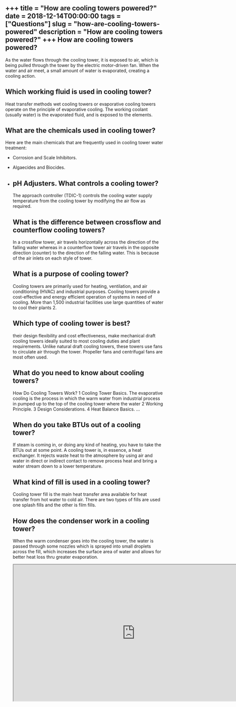 +++
title = "How are cooling towers powered?"
date = 2018-12-14T00:00:00
tags = ["Questions"]
slug = "how-are-cooling-towers-powered"
description = "How are cooling towers powered?"
+++
How are cooling towers powered?
-------------------------------

As the water flows through the cooling tower, it is exposed to air, which is being pulled through the tower by the electric motor-driven fan. When the water and air meet, a small amount of water is evaporated, creating a cooling action.

Which working fluid is used in cooling tower?
---------------------------------------------

Heat transfer methods wet cooling towers or evaporative cooling towers operate on the principle of evaporative cooling. The working coolant (usually water) is the evaporated fluid, and is exposed to the elements.

What are the chemicals used in cooling tower?
---------------------------------------------

Here are the main chemicals that are frequently used in cooling tower water treatment:

- Corrosion and Scale Inhibitors.
- Algaecides and Biocides.
- pH Adjusters. What controls a cooling tower?
    ------------------------------
    
    The approach controller (TDIC-1) controls the cooling water supply temperature from the cooling tower by modifying the air flow as required.
    
    What is the difference between crossflow and counterflow cooling towers?
    ------------------------------------------------------------------------
    
    In a crossflow tower, air travels horizontally across the direction of the falling water whereas in a counterflow tower air travels in the opposite direction (counter) to the direction of the falling water. This is because of the air inlets on each style of tower.
    
    What is a purpose of cooling tower?
    -----------------------------------
    
    Cooling towers are primarily used for heating, ventilation, and air conditioning (HVAC) and industrial purposes. Cooling towers provide a cost-effective and energy efficient operation of systems in need of cooling. More than 1,500 industrial facilities use large quantities of water to cool their plants 2.
    
    Which type of cooling tower is best?
    ------------------------------------
    
    their design flexibility and cost effectiveness, make mechanical draft cooling towers ideally suited to most cooling duties and plant requirements. Unlike natural draft cooling towers, these towers use fans to circulate air through the tower. Propeller fans and centrifugal fans are most often used.
    
    What do you need to know about cooling towers?
    ----------------------------------------------
    
    How Do Cooling Towers Work? 1 Cooling Tower Basics. The evaporative cooling is the process in which the warm water from industrial process in pumped up to the top of the cooling tower where the water 2 Working Principle. 3 Design Considerations. 4 Heat Balance Basics. …
    
    When do you take BTUs out of a cooling tower?
    ---------------------------------------------
    
    If steam is coming in, or doing any kind of heating, you have to take the BTUs out at some point. A cooling tower is, in essence, a heat exchanger. It rejects waste heat to the atmosphere by using air and water in direct or indirect contact to remove process heat and bring a water stream down to a lower temperature.
    
    What kind of fill is used in a cooling tower?
    ---------------------------------------------
    
    Cooling tower fill is the main heat transfer area available for heat transfer from hot water to cold air. There are two types of fills are used one splash fills and the other is film fills.
    
    How does the condenser work in a cooling tower?
    -----------------------------------------------
    
    When the warm condenser goes into the cooling tower, the water is passed through some nozzles which is sprayed into small droplets across the fill, which increases the surface area of water and allows for better heat loss thru greater evaporation.
    
    <iframe allow="accelerometer; autoplay; clipboard-write; encrypted-media; gyroscope; picture-in-picture" allowfullscreen="" class="__youtube_prefs__  epyt-is-override  no-lazyload" data-no-lazy="1" data-origheight="433" data-origwidth="770" data-skipgform_ajax_framebjll="" height="433" id="_ytid_49937" loading="lazy" src="https://www.youtube.com/embed/ZzEHoMvzErY?enablejsapi=1&autoplay=0&cc_load_policy=0&cc_lang_pref=&iv_load_policy=1&loop=0&modestbranding=0&rel=1&fs=1&playsinline=0&autohide=2&theme=dark&color=red&controls=1&" title="YouTube player" width="770"></iframe>